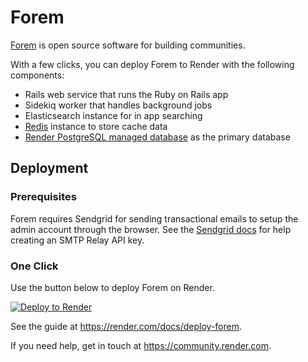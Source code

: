 # Forem

[Forem](https://github.com/forem/forem) is open source software for building communities.

With a few clicks, you can deploy Forem to Render with the following components:

- Rails web service that runs the Ruby on Rails app
- Sidekiq worker that handles background jobs
- Elasticsearch instance for in app searching
- [Redis](https://render.com/docs/deploy-redis) instance to store cache data
- [Render PostgreSQL managed database](https://render.com/docs/databases) as the primary database

## Deployment

### Prerequisites

Forem requires Sendgrid for sending transactional emails to setup the admin
account through the browser. See the [Sendgrid docs](https://sendgrid.com/docs/ui/account-and-settings/api-keys/#creating-an-api-key)
for help creating an SMTP Relay API key.

### One Click

Use the button below to deploy Forem on Render.

[![Deploy to Render](http://render.com/images/deploy-to-render-button.svg)](https://render.com/deploy)

See the guide at <https://render.com/docs/deploy-forem>.

If you need help, get in touch at <https://community.render.com>.
